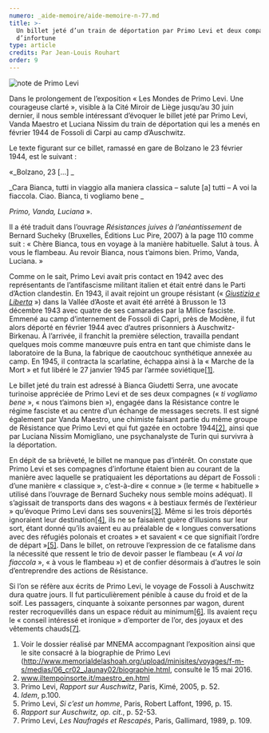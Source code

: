 ```yaml
---
numero: _aide-memoire/aide-memoire-n-77.md
title: >-
  Un billet jeté d’un train de déportation par Primo Levi et deux compagnes
  d’infortune
type: article
credits: Par Jean-Louis Rouhart
order: 9
---
```

![note de Primo Levi](/assets/uploads/am-77-notte-de-primo-levi.jpg)





Dans le prolongement de l’exposition « Les Mondes de Primo Levi. Une courageuse clarté », visible à la Cité Miroir de Liège jusqu’au 30 juin dernier, il nous semble intéressant d’évoquer le billet jeté par Primo Levi, Vanda Maestro et Luciana Nissim du train de déportation qui les a menés en février 1944 de Fossoli di Carpi au camp d’Auschwitz.



Le texte figurant sur ce billet, ramassé en gare de Bolzano le 23 février 1944, est le suivant :



«_Bolzano, 23 \[...]
_

_Cara Bianca, tutti in viaggio alla maniera classica – salute \[a] tutti – A voi la fiaccola. Ciao. Bianca, ti vogliamo bene
_

_Primo, Vanda, Luciana_ ».



Il a été traduit dans l’ouvrage _Résistances juives à l’anéantissement_ de Bernard Sucheky (Bruxelles, Éditions Luc Pire, 2007) à la page 110 comme suit : « Chère Bianca, tous en voyage à la manière habituelle. Salut à tous. À vous le flambeau. Au revoir Bianca, nous t’aimons bien. Primo, Vanda, Luciana. »  

Comme on le sait, Primo Levi avait pris contact en 1942 avec des représentants de l’antifascisme militant italien et était entré dans le Parti d’Action clandestin. En 1943, il avait rejoint un groupe résistant (« [_Giustizia e Liberta_](https://fr.wikipedia.org/wiki/Giustizia_e_Libert%C3%A0) ») dans la Vallée d’Aoste et avait été arrêté à Brusson le 13 décembre 1943 avec quatre de ses camarades par la Milice fasciste. Emmené au camp d’internement de Fossoli di Capri, près de Modène, il fut alors déporté en février 1944 avec d’autres prisonniers à Auschwitz-Birkenau. À l’arrivée, il franchit la première sélection, travailla pendant quelques mois comme manœuvre puis entra en tant que chimiste dans le laboratoire de la Buna, la fabrique de caoutchouc synthétique annexée au camp. En 1945, il contracta la scarlatine, échappa ainsi à la « Marche de la Mort » et fut libéré le 27 janvier 1945 par l’armée soviétique[[1]](#footnote-1).

Le billet jeté du train est adressé à Bianca Giudetti Serra, une avocate turinoise appréciée de Primo Levi et de ses deux compagnes (« _ti vogliamo bene_ », « nous t’aimons bien »), engagée dans la Résistance contre le régime fasciste et au centre d’un échange de messages secrets. Il est signé également par Vanda Maestro, une chimiste faisant partie du même groupe de Résistance que Primo Levi et qui fut gazée en octobre 1944[[2]](#footnote-2), ainsi que par Luciana Nissim Momigliano, une psychanalyste de Turin qui survivra à la déportation.

En dépit de sa brièveté, le billet ne manque pas d’intérêt. On constate que Primo Levi et ses compagnes d’infortune étaient bien au courant de la manière avec laquelle se pratiquaient les déportations au départ de Fossoli : d’une manière « classique », c’est-à-dire « connue » (le terme  « habituelle » utilisé dans l’ouvrage de Bernard Sucheky nous semble moins adéquat). Il s’agissait de transports dans des wagons « à bestiaux fermés de l’extérieur » qu’évoque Primo Levi dans ses souvenirs[[3]](#footnote-3). Même si les trois déportés ignoraient leur destination[[4]](#footnote-4), ils ne se faisaient guère d’illusions sur leur sort, étant donné qu’ils avaient eu au préalable de « longues conversations avec des réfugiés polonais et croates » et savaient « ce que signifiait l’ordre de départ »[[5]](#footnote-5). Dans le billet, on retrouve l’expression de ce fatalisme dans la nécessité que ressent le trio de devoir passer le flambeau (« _A voi la fiaccola_ », « à vous le flambeau ») et de confier désormais à d’autres le soin d’entreprendre des actions de Résistance.

Si l’on se réfère aux écrits de Primo Levi, le voyage de Fossoli à Auschwitz dura quatre jours. Il fut particulièrement pénible à cause du froid et de la soif. Les passagers, cinquante à soixante personnes par wagon, durent rester recroquevillés dans un espace réduit au minimum[[6]](#footnote-6). Ils avaient reçu le « conseil intéressé et ironique » d’emporter de l’or, des joyaux et des vêtements chauds[[7]](#footnote-7).  



 



1. Voir le dossier réalisé par MNEMA accompagnant l’exposition ainsi que le site consacré à la biographie de Primo Levi   (<http://www.memorialdelashoah.org/upload/minisites/voyages/f-m-s/medias/06_cr02_Jaunay02/biographie.html>, consulté le 15 mai 2016.
2. [www.iltempoinsorte.it/maestro_en.html
](http://www.iltempoinsorte.it/maestro_en.html)
3. Primo Levi, _Rapport sur Auschwitz_, Paris, Kimé, 2005, p. 52.
4. _Idem_, p.100.
5. Primo Levi, _Si c’est un homme_, Paris, Robert Laffont, 1996, p. 15.
6. _Rapport sur Auschwitz, op. cit_., p. 52-53.
7. Primo Levi, _Les Naufragés et Rescapés_, Paris, Gallimard, 1989, p. 109.
